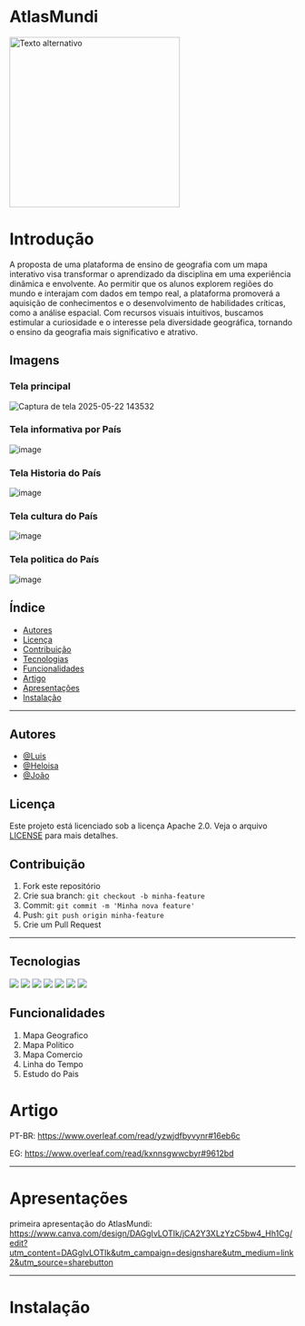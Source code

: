 

# AtlasMundi   

  <img src="https://github.com/user-attachments/assets/1c90d2d4-fd7b-4072-bd51-f8ee0aaabcf2" alt="Texto alternativo" width="300" >





# Introdução 



A proposta de uma plataforma de ensino de geografia com um mapa interativo visa transformar o aprendizado da disciplina em uma experiência dinâmica e envolvente. Ao permitir que os alunos explorem regiões do mundo e interajam com dados em tempo real, a plataforma promoverá a aquisição de conhecimentos e o desenvolvimento de habilidades críticas, como a análise espacial. Com recursos visuais intuitivos, buscamos estimular a curiosidade e o interesse pela diversidade geográfica, tornando o ensino da geografia mais significativo e atrativo.


## Imagens


### Tela principal
![Captura de tela 2025-05-22 143532](https://github.com/user-attachments/assets/e9b04445-2815-47e5-9f0c-9c77281b2191)



### Tela informativa por País
![image](https://github.com/user-attachments/assets/4a32376b-2e3b-4336-a060-b3393f1ac589)


### Tela Historia do País
![image](https://github.com/user-attachments/assets/2ba0799b-13c9-4eca-b4a8-02101ebe7237)


### Tela cultura do País
![image](https://github.com/user-attachments/assets/ccafc4e3-376f-4992-856d-6d6318ae558e)


### Tela politica do País
![image](https://github.com/user-attachments/assets/a4f47418-82ed-4dcd-b456-f17e21149b6a)



## Índice


- [Autores](#Autores)
- [Licença](#Licença)
- [Contribuição](#Contribuição)
- [Tecnologias](#Tecnologias)
- [Funcionalidades](#Funcionalidades)
- [Artigo](#Artigo)
- [Apresentações](#Apresentações)
- [Instalação](#Instalação)


  
---

## Autores

- [@Luis](https://github.com/luis-henrique-santarem)
- [@Heloisa](https://github.com/LiviaSobral)
- [@João](https://github.com/JoaoPedroBackXavier)


## Licença



Este projeto está licenciado sob a licença Apache 2.0. Veja o arquivo [LICENSE](LICENSE.md) para mais detalhes.




## Contribuição

1. Fork este repositório
2. Crie sua branch: `git checkout -b minha-feature`
3. Commit: `git commit -m 'Minha nova feature'`
4. Push: `git push origin minha-feature`
5. Crie um Pull Request


---

## Tecnologias

![](https://img.shields.io/badge/TypeScript-3178C6.svg?style=for-the-badge&logo=TypeScript&logoColor=white)
![](https://img.shields.io/badge/HTML5-E34F26.svg?style=for-the-badge&logo=HTML5&logoColor=white)
![](https://img.shields.io/badge/CSS-663399.svg?style=for-the-badge&logo=CSS&logoColor=white)
![](https://img.shields.io/badge/MySQL-4479A1.svg?style=for-the-badge&logo=MySQL&logoColor=white)
![](https://img.shields.io/badge/Overleaf-47A141.svg?style=for-the-badge&logo=Overleaf&logoColor=white)
![](https://img.shields.io/badge/Git-F05032.svg?style=for-the-badge&logo=Git&logoColor=white)
![](https://img.shields.io/badge/GitHub-181717.svg?style=for-the-badge&logo=GitHub&logoColor=white)

## Funcionalidades

1. Mapa Geografico
2. Mapa Politico
3. Mapa Comercio
4. Linha do Tempo
5. Estudo do Pais



# Artigo

PT-BR:
https://www.overleaf.com/read/yzwjdfbyvynr#16eb6c


EG:
https://www.overleaf.com/read/kxnnsgwwcbyr#9612bd

---

# Apresentações

primeira apresentação do AtlasMundi:
https://www.canva.com/design/DAGgIvLOTIk/jCA2Y3XLzYzC5bw4_Hh1Cg/edit?utm_content=DAGgIvLOTIk&utm_campaign=designshare&utm_medium=link2&utm_source=sharebutton

---


# Instalação






